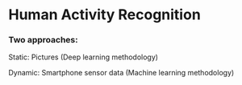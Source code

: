 # Human Activity Recognition
### Two approaches:
Static: Pictures (Deep learning methodology)

Dynamic: Smartphone sensor data (Machine learning methodology)
